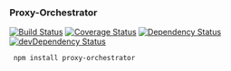 ### Proxy-Orchestrator

[![Build Status](https://travis-ci.org/dgofman/proxy-orchestrator.svg)](https://travis-ci.org/dgofman/proxy-orchestrator) [![Coverage Status](https://coveralls.io/repos/dgofman/proxy-orchestrator/badge.svg?branch=master&service=github)](https://coveralls.io/github/dgofman/proxy-orchestrator?branch=master) [![Dependency Status](https://david-dm.org/dgofman/proxy-orchestrator.svg)](https://david-dm.org/dgofman/proxy-orchestrator) [![devDependency Status](https://david-dm.org/dgofman/proxy-orchestrator/dev-status.svg)](https://david-dm.org/dgofman/proxy-orchestrator#info=devDependencies)

```
 npm install proxy-orchestrator
```
